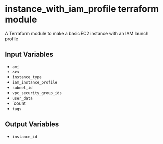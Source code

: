 instance_with_iam_profile terraform module
==========================================

A Terraform module to make a basic EC2 instance with an IAM launch profile

Input Variables
---------------

- `ami`
- `azs`
- `instance_type`
- `iam_instance_profile`
- `subnet_id`
- `vpc_security_group_ids`
- `user_data`
- `count
- `tags`

Output Variables
----------------
- `instance_id`


